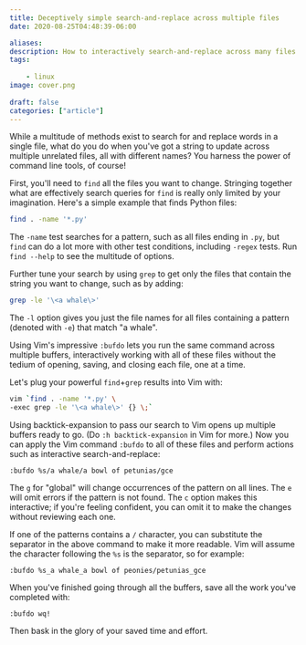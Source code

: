```yaml
---
title: Deceptively simple search-and-replace across multiple files
date: 2020-08-25T04:48:39-06:00

aliases:
description: How to interactively search-and-replace across many files with just two commands, thanks to Vim.
tags:
    
    - linux
image: cover.png
 
draft: false
categories: ["article"]
---
```


While a multitude of methods exist to search for and replace words in a single file, what do you do when you've got a string to update across multiple unrelated files, all with different names? You harness the power of command line tools, of course!

First, you'll need to `find` all the files you want to change. Stringing together what are effectively search queries for `find` is really only limited by your imagination. Here's a simple example that finds Python files:

```sh
find . -name '*.py'
```

The `-name` test searches for a pattern, such as all files ending in `.py`, but `find` can do a lot more with other test conditions, including `-regex` tests. Run `find --help` to see the multitude of options.

Further tune your search by using `grep` to get only the files that contain the string you want to change, such as by adding:

```sh
grep -le '\<a whale\>'
```

The `-l` option gives you just the file names for all files containing a pattern (denoted with `-e`) that match "a whale".

Using Vim's impressive `:bufdo` lets you run the same command across multiple buffers, interactively working with all of these files without the tedium of opening, saving, and closing each file, one at a time.

Let's plug your powerful `find`+`grep` results into Vim with:

```sh
vim `find . -name '*.py' \
-exec grep -le '\<a whale\>' {} \;`
```

Using backtick-expansion to pass our search to Vim opens up multiple buffers ready to go. (Do `:h backtick-expansion` in Vim for more.) Now you can apply the Vim command `:bufdo` to all of these files and perform actions such as interactive search-and-replace:

```vim
:bufdo %s/a whale/a bowl of petunias/gce
```

The `g` for "global" will change occurrences of the pattern on all lines. The `e` will omit errors if the pattern is not found. The `c` option makes this interactive; if you're feeling confident, you can omit it to make the changes without reviewing each one.

If one of the patterns contains a `/` character, you can substitute the separator in the above command to make it more readable. Vim will assume the character following the `%s` is the separator, so for example:

```vim
:bufdo %s_a whale_a bowl of peonies/petunias_gce
```

When you've finished going through all the buffers, save all the work you've completed with:

```vim
:bufdo wq!
```

Then bask in the glory of your saved time and effort.
